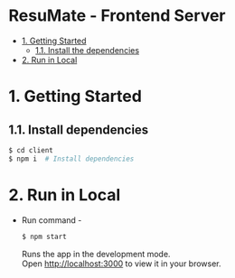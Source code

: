# ResuMate - Frontend Server

- [1. Getting Started](#1-getting-started)
  - [1.1. Install the dependencies](#11-install-the-dependencies)
- [2. Run in Local](#2-run-in-local)

# 1. Getting Started

## 1.1. Install dependencies

```bash
$ cd client
$ npm i  # Install dependencies
```

# 2. Run in Local

- Run command -
  ```bash
  $ npm start
  ```
  Runs the app in the development mode.\
  Open [http://localhost:3000](http://localhost:3000) to view it in your browser.
